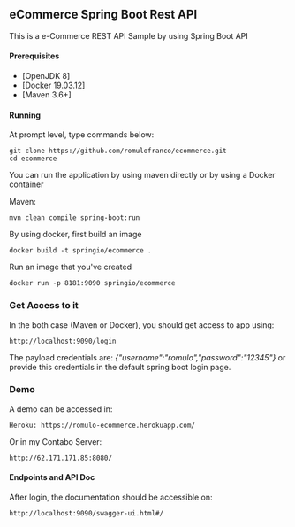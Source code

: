 ## eCommerce Spring Boot Rest API
This is a e-Commerce REST API Sample by using Spring Boot API

#### Prerequisites
- [OpenJDK 8]
- [Docker 19.03.12]
- [Maven 3.6+]

#### Running

At prompt level, type commands below:

    git clone https://github.com/romulofranco/ecommerce.git
    cd ecommerce


You can run the application by using maven directly or by using a Docker container

Maven:
 
    mvn clean compile spring-boot:run

By using docker, first build an image

    docker build -t springio/ecommerce . 

Run an image that you've created 

    docker run -p 8181:9090 springio/ecommerce


### Get Access to it

In the both case (Maven or Docker), you should get access to app using:

    http://localhost:9090/login
 
The payload credentials are: *{"username":"romulo","password":"12345"}* or provide this credentials in the default spring boot login page.

### Demo

A demo can be accessed in:
  
    Heroku: https://romulo-ecommerce.herokuapp.com/

Or in my Contabo Server:

    http://62.171.171.85:8080/

#### Endpoints and API Doc

After login, the documentation should be accessible on:

    http://localhost:9090/swagger-ui.html#/


